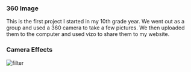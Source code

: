 ### 360 Image

This is the first project I started in my 10th grade year.  We went out as a group and used a 360 camera to take a few pictures.  We then uploaded them to the computer and used vizo to share them to my website. 

<script src="//360.vizor.io/scripts/embed.js" data-vizorurl="https://360.vizor.io/embed/v/97gy" ></script>

### Camera Effects

![filter](untitled(3).png?raw=true "Optional Title")
